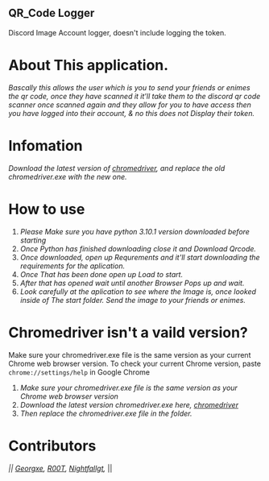 ## QR_Code Logger ##
Discord Image Account logger, doesn't include logging the token.

# About This application.
_Bascally this allows the user which is you to send your friends or enimes the qr code,
once they have scanned it it'll take them to the discord qr code scanner once scanned again
and they allow for you to have access then you have logged into their account, & no this does not
Display their token._

# Infomation
_Download the latest version of [chromedriver](https://chromedriver.chromium.org/downloads), and replace the old chromedriver.exe with the new one._

# How to use
1. _Please Make sure you have python 3.10.1 version downloaded before starting_
2. _Once Python has finished downloading close it and Download Qrcode._
3. _Once downloaded, open up Requrements and it'll start downloading the requirements for the aplication._
4. _Once That has been done open up Load to start._
5. _After that has opened wait until another Browser Pops up and wait._
6. _Look carefully at the aplication to see where the Image is, once looked inside of The start folder. Send the image to your friends or enimes._


# Chromedriver isn't a vaild version?
Make sure your chromedriver.exe file is the same version as your current Chrome web browser version. 
To check your current Chrome version, paste `chrome://settings/help` in Google Chrome
1. _Make sure your chromedriver.exe file is the same version as your Chrome web browser version_
2. _Download the latest version chromedriver.exe here, [chromedriver](https://chromedriver.chromium.org/downloads)_ 
3. _Then replace the chromedriver.exe file in the folder._

# Contributors
_|| [Georgxe](https://github.com/Georgxe),_
_[R00T](https://github.com/R00XT),_ 
_[Nightfallgt](https://github.com/NightfallGT),_ ||
